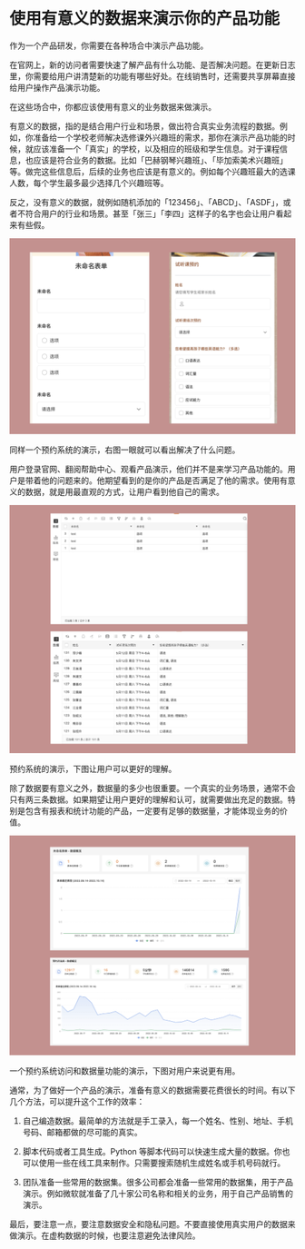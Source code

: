 # 使用有意义的数据来演示你的产品功能

作为一个产品研发，你需要在各种场合中演示产品功能。

在官网上，新的访问者需要快速了解产品有什么功能、是否解决问题。在更新日志里，你需要给用户讲清楚新的功能有哪些好处。在线销售时，还需要共享屏幕直接给用户操作产品演示功能。

在这些场合中，你都应该使用有意义的业务数据来做演示。

有意义的数据，指的是结合用户行业和场景，做出符合真实业务流程的数据。例如，你准备给一个学校老师解决选修课外兴趣班的需求，那你在演示产品功能的时候，就应该准备一个「真实」的学校，以及相应的班级和学生信息。对于课程信息，也应该是符合业务的数据。比如「巴赫钢琴兴趣班」、「毕加索美术兴趣班」等。做完这些信息后，后续的业务也应该是有意义的。例如每个兴趣班最大的选课人数，每个学生最多最少选择几个兴趣班等。

反之，没有意义的数据，就例如随机添加的「123456」、「ABCD」、「ASDF」，或者不符合用户的行业和场景。甚至「张三」「李四」这样子的名字也会让用户看起来有些假。

![Form with real fields](../../images/posts/2022/1015/form-with-real-fields.png)

同样一个预约系统的演示，右图一眼就可以看出解决了什么问题。

用户登录官网、翻阅帮助中心、观看产品演示，他们并不是来学习产品功能的。用户是带着他的问题来的。他期望看到的是你的产品是否满足了他的需求。使用有意义的数据，就是用最直观的方式，让用户看到他自己的需求。

![Entries with real data](../../images/posts/2022/1015/entries-with-real-data.png)

预约系统的演示，下图让用户可以更好的理解。

除了数据要有意义之外，数据量的多少也很重要。一个真实的业务场景，通常不会只有两三条数据。如果期望让用户更好的理解和认可，就需要做出充足的数据。特别是包含有报表和统计功能的产品，一定要有足够的数据量，才能体现业务的价值。

![Recent stats](../../images/posts/2022/1015/recent-stats.png)

一个预约系统访问和数据量功能的演示，下图对用户来说更有用。

通常，为了做好一个产品的演示，准备有意义的数据需要花费很长的时间。有以下几个方法，可以提升这个工作的效率：

1. 自己编造数据。最简单的方法就是手工录入，每一个姓名、性别、地址、手机号码、邮箱都做的尽可能的真实。

2. 脚本代码或者工具生成。Python 等脚本代码可以快速生成大量的数据。你也可以使用一些在线工具来制作。只需要搜索随机生成姓名或手机号码就行。

3. 团队准备一些常用的数据集。很多公司都会准备一些常用的数据集，用于产品演示。例如微软就准备了几十家公司名称和相关的业务，用于自己产品销售的演示。

最后，要注意一点，要注意数据安全和隐私问题。不要直接使用真实用户的数据来做演示。在虚构数据的时候，也要注意避免法律风险。

